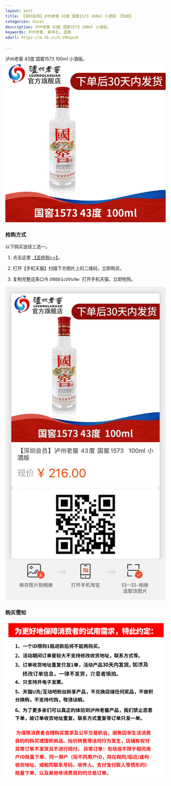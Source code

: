 ```yaml
---
layout: post
title: 【深圳会员】泸州老窖 43度 国窖1573 100ml 小酒版 【包邮】
categories: Excel
description: 泸州老窖 43度 国窖1573 100ml 小酒版。
keywords: 泸州老窖, 新年礼, 国窖
xdurl: https://m.tb.cn/h.V0hqzoX

---
```


泸州老窖 43度 国窖1573 100ml 小酒版。
![](/images/posts/lu-zhou-lao-jiao3.jpg)

### 抢购方式
<p></p>
以下购买途径三选一。

1. 点击这里 [【去抢购>>】](https://m.tb.cn/h.V0hqzoX )。

2. 打开【手机天猫】扫描下方图片上的二维码，立即购买。

3. 复制完整这条口令  <kbd> $O88b1cOVu9w$ </kbd>   打开手机天猫，立即抢购。


![](/images/posts/lu-zhou-lao-jiao.jpg)


### 购买需知

![](/images/posts/lu-zhou-laojiao2.png)
